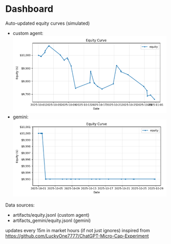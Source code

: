 # Dashboard

Auto-updated equity curves (simulated)

- custom agent: ![Equity Curve](artifacts/equity.png?v=bcefda8)
- gemini: ![Equity Curve (Gemini)](artifacts_gemini/equity.png?v=bcefda8)

Data sources:
- artifacts/equity.jsonl (custom agent)
- artifacts_gemini/equity.jsonl (gemini)

updates every 15m in market hours (if not just ignores)
inspired from https://github.com/LuckyOne7777/ChatGPT-Micro-Cap-Experiment
